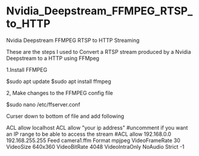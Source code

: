 # Nvidia_Deepstream_FFMPEG_RTSP_to_HTTP
 Nvidia Deepstream FFMPEG RTSP to HTTP Streaming
 
 These are the steps I used to Convert a RTSP stream
 produced by a Nvidia Deepstream to a HTTP using FFMpeg
 
 1.Install FFMPEG
 
 $sudo apt update
 $sudo apt install ffmpeg

 2, Make changes to the FFMPEG config file
 
  $sudo nano /etc/ffserver.conf
  
  Curser down to bottom of file and add following
  

<Feed camera1.ffm>
ACL allow localhost
ACL allow "your ip address"
#uncomment if you want an IP range to be able to access the stream
#ACL allow 192.168.0.0 192.168.255.255
</Feed>

<Stream camera1.mjpeg>
Feed camera1.ffm
Format mpjpeg
VideoFrameRate 30
VideoSize 640x360
VideoBitRate 4048
VideoIntraOnly
NoAudio
Strict -1
</Stream>

